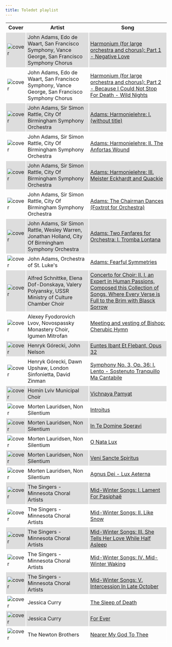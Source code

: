 ```yaml
---
title: Toledot playlist
---
```


<style>
thead th {
    text-align: center;
}
tbody td {
    text-justify: none;
    vertical-align: middle;
    padding: 0.25rem;
    border: 2px solid white;
}
tbody td img {
    max-width: 100px;
    display: block;
    margin: 0;
}
tbody tr:nth-of-type(odd) td {
    background-color: #ddd;
}
</style>

Cover | Artist | Song
---|---|---
![cover](https://i.scdn.co/image/ab67616d0000b273450bd18d3401f64c26e5da14) | John Adams, Edo de Waart, San Francisco Symphony, Vance George, San Francisco Symphony Chorus | [Harmonium (for large orchestra and chorus): Part 1 - Negative Love](https://open.spotify.com/track/7dzOAMFmsoh6RUoEVFjB3D)
![cover](https://i.scdn.co/image/ab67616d0000b273450bd18d3401f64c26e5da14) | John Adams, Edo de Waart, San Francisco Symphony, Vance George, San Francisco Symphony Chorus | [Harmonium (for large orchestra and chorus): Part 2 - Because I Could Not Stop For Death - Wild Nights](https://open.spotify.com/track/1iuL1YdJjxgh8QaP0uiSF9)
![cover](https://i.scdn.co/image/ab67616d0000b273597ec3aad76ede70516df60b) | John Adams, Sir Simon Rattle, City Of Birmingham Symphony Orchestra | [Adams: Harmonielehre: I. (without title)](https://open.spotify.com/track/7kJc6hdQ79uouOAtrLQ7sP)
![cover](https://i.scdn.co/image/ab67616d0000b273597ec3aad76ede70516df60b) | John Adams, Sir Simon Rattle, City Of Birmingham Symphony Orchestra | [Adams: Harmonielehre: II. The Anfortas Wound](https://open.spotify.com/track/2eMJycx5zTjjLLlT4BuGu2)
![cover](https://i.scdn.co/image/ab67616d0000b273597ec3aad76ede70516df60b) | John Adams, Sir Simon Rattle, City Of Birmingham Symphony Orchestra | [Adams: Harmonielehre: III. Meister Eckhardt and Quackie](https://open.spotify.com/track/4XnXmrafs24PyqTrkLSK2M)
![cover](https://i.scdn.co/image/ab67616d0000b273597ec3aad76ede70516df60b) | John Adams, Sir Simon Rattle, City Of Birmingham Symphony Orchestra | [Adams: The Chairman Dances (Foxtrot for Orchestra)](https://open.spotify.com/track/0AR6xpBb04j3hNMAD1iImJ)
![cover](https://i.scdn.co/image/ab67616d0000b273597ec3aad76ede70516df60b) | John Adams, Sir Simon Rattle, Wesley Warren, Jonathan Holland, City Of Birmingham Symphony Orchestra | [Adams: Two Fanfares for Orchestra: I. Tromba Lontana](https://open.spotify.com/track/6TzJ39DGy54ZdNOj7k9q7g)
![cover](https://i.scdn.co/image/ab67616d0000b273962dc722c1d40e18083ce657) | John Adams, Orchestra of St. Luke's | [Adams: Fearful Symmetries](https://open.spotify.com/track/3LzOote7hVyDzoBM51DUOn)
![cover](https://i.scdn.co/image/ab67616d0000b273ac850e3b27c6f274b9e9a39e) | Alfred Schnittke, Elena Dof-Donskaya, Valery Polyansky, USSR Ministry of Culture Chamber Choir | [Concerto for Choir: II. I, an Expert in Human Passions, Composed this Collection of Songs, Where Every Verse is Full to the Brim with Blasck Sorrow](https://open.spotify.com/track/4DEHRfw9u44yQfnjZ43Vn1)
![cover](https://i.scdn.co/image/ab67616d0000b273e4766e6794e4533ff9c66a49) | Alexey Fyodorovich Lvov, Novospassky Monastery Choir, Igumen Mitrofan | [Meeting and vesting of Bishop: Cherubic Hymn](https://open.spotify.com/track/0BFin5lbxIgQ8sWTxt5T9O)
![cover](https://i.scdn.co/image/ab67616d0000b27300559ca4ab7fef9b8afdee32) | Henryk Górecki, John Nelson | [Euntes Ibant Et Flebant, Opus 32](https://open.spotify.com/track/7pJRYupSjX81NzvOYnh1aB)
![cover](https://i.scdn.co/image/ab67616d0000b2738372294370d49cee339cf26e) | Henryk Górecki, Dawn Upshaw, London Sinfonietta, David Zinman | [Symphony No. 3, Op. 36: I. Lento - Sostenuto Tranquillo Ma Cantabile](https://open.spotify.com/track/7Mx00Ye1ypcK1hToeKyrVl)
![cover](https://i.scdn.co/image/ab67616d0000b273aaf6b5d286816618564c96c3) | Homin Lviv Municipal Choir | [Vichnaya Pamyat](https://open.spotify.com/track/5NU8pIT0Yp8wgaUiHZM90w)
![cover](https://i.scdn.co/image/ab67616d0000b273174c57d3d8f559ea6ce640da) | Morten Lauridsen, Non Silentium | [Introitus](https://open.spotify.com/track/51aJs8wDg8LmPikmkZLFvB)
![cover](https://i.scdn.co/image/ab67616d0000b273174c57d3d8f559ea6ce640da) | Morten Lauridsen, Non Silentium | [In Te Domine Speravi](https://open.spotify.com/track/0904GPDnFYuEiXjatHxRSF)
![cover](https://i.scdn.co/image/ab67616d0000b273174c57d3d8f559ea6ce640da) | Morten Lauridsen, Non Silentium | [O Nata Lux](https://open.spotify.com/track/60SAtEYfsyFsDLTrpbCif1)
![cover](https://i.scdn.co/image/ab67616d0000b273174c57d3d8f559ea6ce640da) | Morten Lauridsen, Non Silentium | [Veni Sancte Spiritus](https://open.spotify.com/track/6ICDhwt9KlTfVIwUPHUYEh)
![cover](https://i.scdn.co/image/ab67616d0000b273174c57d3d8f559ea6ce640da) | Morten Lauridsen, Non Silentium | [Agnus Dei - Lux Aeterna](https://open.spotify.com/track/2JHt39JG6iSrUXPepx9zk3)
![cover](https://i.scdn.co/image/ab67616d0000b273772c69c1fbce048bfc469674) | The Singers - Minnesota Choral Artists | [Mid-Winter Songs: I. Lament For Pasiphaë](https://open.spotify.com/track/7HMMOkSubtQHO2i3lLqW9n)
![cover](https://i.scdn.co/image/ab67616d0000b273772c69c1fbce048bfc469674) | The Singers - Minnesota Choral Artists | [Mid-Winter Songs: II. Like Snow](https://open.spotify.com/track/4zWeAcVQ2uixSWeTElUCgz)
![cover](https://i.scdn.co/image/ab67616d0000b273772c69c1fbce048bfc469674) | The Singers - Minnesota Choral Artists | [Mid-Winter Songs: III. She Tells Her Love While Half Asleep](https://open.spotify.com/track/11eHlOh1uLlwu3Wdc3f7zy)
![cover](https://i.scdn.co/image/ab67616d0000b273772c69c1fbce048bfc469674) | The Singers - Minnesota Choral Artists | [Mid-Winter Songs: IV. Mid-Winter Waking](https://open.spotify.com/track/5gxVY94QEgBy1MJJSnf8k0)
![cover](https://i.scdn.co/image/ab67616d0000b273772c69c1fbce048bfc469674) | The Singers - Minnesota Choral Artists | [Mid-Winter Songs: V. Intercession In Late October](https://open.spotify.com/track/7docyBJ5ERdaZowXEMmvCk)
![cover](https://i.scdn.co/image/ab67616d0000b2731ea1ed56808f6885ec88a8ed) | Jessica Curry | [The Sleep of Death](https://open.spotify.com/track/4gNqDcPa1e4kWua7wMBklH)
![cover](https://i.scdn.co/image/ab67616d0000b2731ea1ed56808f6885ec88a8ed) | Jessica Curry | [For Ever](https://open.spotify.com/track/2pMP7DH9KlOFauR9F1mh9l)
![cover](https://i.scdn.co/image/ab67616d0000b273e622b1479ac03810e240b5d5) | The Newton Brothers | [Nearer My God To Thee](https://open.spotify.com/track/7teVogYyH0Wb7dqALqplzf)
